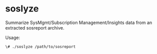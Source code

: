 # soslyze

Summarize SysMgmt/Subscription Management/Insights data from an extracted sosreport archive.

Usage:

```
\# ./soslyze /path/to/sosreport
```
